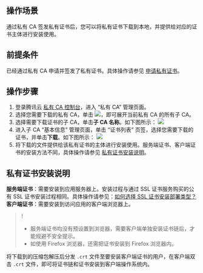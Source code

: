 ## 操作场景
通过私有 CA 签发私有证书后，您可以将私有证书下载到本地，并提供给对应的证书主体进行安装使用。

## 前提条件
已经通过私有 CA 申请并签发了私有证书。具体操作请参见 [申请私有证书](https://cloud.tencent.com/document/product/400/72334)。


## 操作步骤
1. 登录腾讯云 [私有 CA 控制台](https://console.cloud.tencent.com/private-ca)，进入 “私有 CA” 管理页面。
2. 选择您需要下载的私有 CA，单击 <img src="https://qcloudimg.tencent-cloud.cn/raw/2a778da88f2967b7115274d776528941.png"/>，即可展开当前私有 CA 的所有子 CA。
3. 选择需要下载证书的子 CA，单击**子 CA 名称**。如下图所示：
![](https://qcloudimg.tencent-cloud.cn/raw/9fcd4648d059dae388a662e4d5b40a83.png)
4. 进入子 CA “基本信息” 管理页面，单击 “证书列表” 页签，选择您需要下载的证书，并单击**下载**。如下图所示：
![](https://qcloudimg.tencent-cloud.cn/raw/638cf4cd832c1d16f99d838d7fdf6608.png)
5. 将下载的文件提供给该私有证书的主体进行安装使用。服务端证书、客户端证书的安装方法不同，具体操作请参见 [私有证书安装说明](#illustrate)。


## 私有证书安装说明[](id:illustrate)
**服务端证书**：需要安装到应用服务器上。安装过程与通过 SSL 证书服务购买的公有 SSL 证书安装过程相同。具体操作请参见：[如何选择 SSL 证书安装部署类型？](https://cloud.tencent.com/document/product/400/4143)
**客户端证书**：需要安装到访问应用的客户端浏览器上。
>!
>- 服务端证书均没有预设置到浏览器，需要客户端单独安装证书链后，才能规避不安全提示。
>- 如使用 Firefox 浏览器，还需把证书安装到 Firefox 浏览器内。
>
将下载到的压缩包解压后分发 `.crt` 文件至要安装客户端证书的用户，在客户端双击 `.crt` 文件，即可将证书链和证书安装到客户端操作系统内。
